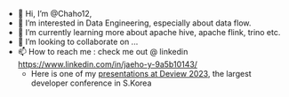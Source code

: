 - 👋 Hi, I’m @Chaho12, 
- 👀 I’m interested in Data Engineering, especially about data flow.
- 🌱 I’m currently learning more about apache hive, apache flink, trino etc.
- 💞️ I’m looking to collaborate on ...
- 📫 How to reach me : check me out @ linkedin https://www.linkedin.com/in/jaeho-y-9a5b10143/
  - Here is one of my [presentations at Deview 2023](https://deview.kr/2023/sessions/555), the largest developer conference in S.Korea 

<!---
Chaho12/Chaho12 is a ✨ special ✨ repository because its `README.md` (this file) appears on your GitHub profile.
You can click the Preview link to take a look at your changes.
--->

